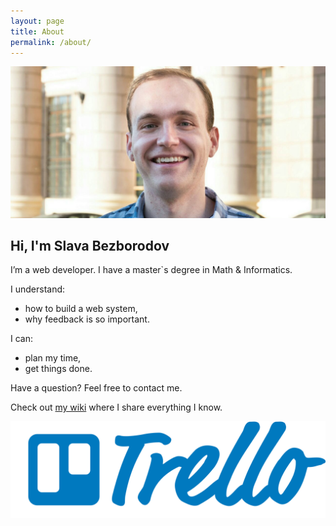 ```yaml
---
layout: page
title: About
permalink: /about/
---
```


<style type="text/css" media="screen">
  img[src*="#social"] {
    float: right;
    width: auto;
    height: 40px;
    margin-right: 5px;
  }
</style>

![](/assets/img/about/ava.jpeg)

## Hi, I'm Slava Bezborodov

I’m a web developer. I have a master`s degree in Math & Informatics.

I understand:
- how to build a web system,
- why feedback is so important.

I can:
- plan my time,
- get things done.

Have a question? Feel free to contact me.

Check out [my wiki](https://slava-bezborodoff.gitbook.io/wiki/) where I share everything I know.

[![](/assets/img/about/trello-logo-blue.png#social)](https://trello.com/b/BvR1aMKu/slava-bezborodov)
